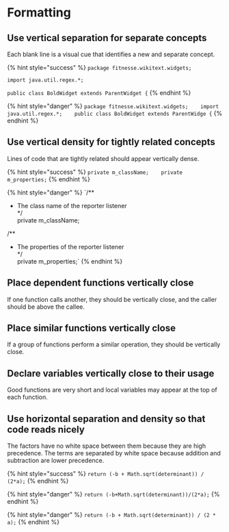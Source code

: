 # Formatting

## Use vertical separation for separate concepts

Each blank line is a visual cue that identifies a new and separate concept.

{% hint style="success" %}
`package fitnesse.wikitext.widgets;`

`import java.util.regex.*;`

`public class BoldWidget extends ParentWidget {`
{% endhint %}

{% hint style="danger" %}
`package fitnesse.wikitext.widgets;   
import java.util.regex.*;   
public class BoldWidget extends ParentWidge {`
{% endhint %}

## Use vertical density for tightly related concepts

Lines of code that are tightly related should appear vertically dense.

{% hint style="success" %}
`private m_className;   
private m_properties;`
{% endhint %}

{% hint style="danger" %}
`/**  
 * The class name of the reporter listener  
 */  
private m_className;  
  
/**  
 * The properties of the reporter listener  
 */  
private m_properties;`
{% endhint %}

## Place dependent functions vertically close

If one function calls another, they should be vertically close, and the caller should be above the callee.



## Place similar functions vertically close

If a group of functions perform a similar operation, they should be vertically close.

## Declare variables vertically close to their usage

Good functions are very short and local variables may appear at the top of each function.

## Use horizontal separation and density so that code reads nicely

The factors have no white space between them because they are high precedence. The terms are separated by white space because addition and subtraction are lower precedence.

{% hint style="success" %}
`return (-b + Math.sqrt(determinant)) / (2*a);`
{% endhint %}

{% hint style="danger" %}
`return (-b+Math.sqrt(determinant))/(2*a);`
{% endhint %}

{% hint style="danger" %}
`return (-b + Math.sqrt(determinant)) / (2 * a);`
{% endhint %}


